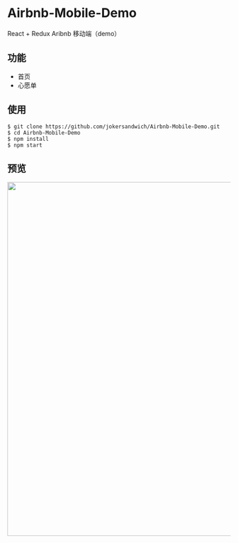 # Airbnb-Mobile-Demo
React + Redux Aribnb 移动端（demo）

## 功能

- 首页
- 心愿单

## 使用

```
$ git clone https://github.com/jokersandwich/Airbnb-Mobile-Demo.git
$ cd Airbnb-Mobile-Demo
$ npm install
$ npm start
```

## 预览

<img src="https://github.com/jokersandwich/Airbnb-Mobile-Demo/blob/master/public/readme/preview.jp" width="800">
